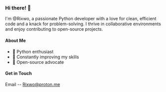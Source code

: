 ### Hi there! 👋

I'm @Rixwo, a passionate Python developer with a love for clean, efficient code and a knack for problem-solving.
I thrive in collaborative environments and enjoy contributing to open-source projects.

#### About Me
- 🐍 Python enthusiast
- 🚀 Constantly improving my skills
- 🌟 Open-source advocate

#### Get in Touch
Email -- Rixwo@proton.me
